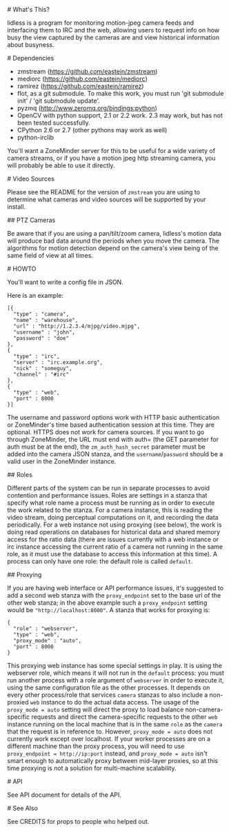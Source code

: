 <A name="toc1-0" title="What's This?" />
# What's This?

lidless is a program for monitoring motion-jpeg camera feeds and interfacing them to IRC and the web, allowing users to request info on how busy the view captured by the cameras are and view historical information about busyness.

<A name="toc1-5" title="Dependencies" />
# Dependencies

* zmstream (https://github.com/eastein/zmstream)
* mediorc (https://github.com/eastein/mediorc)
* ramirez (https://github.com/eastein/ramirez)
* flot, as a git submodule.  To make this work, you must run 'git submodule init' / 'git submodule update'.
* pyzmq (http://www.zeromq.org/bindings:python)
* OpenCV with python support, 2.1 or 2.2 work.  2.3 may work, but has not been tested successfully.
* CPython 2.6 or 2.7 (other pythons may work as well)
* python-irclib

You'll want a ZoneMinder server for this to be useful for a wide variety of camera streams, or if you have a motion jpeg http streaming camera, you will probably be able to use it directly.

<A name="toc1-19" title="Video Sources" />
# Video Sources

Please see the README for the version of `zmstream` you are using to determine what cameras and video sources will be supported by your install.

<A name="toc2-24" title="PTZ Cameras" />
## PTZ Cameras

Be aware that if you are using a pan/tilt/zoom camera, lidless's motion data will produce bad data around the periods when you move the camera.  The algorithms for motion detection depend on the camera's view being of the same field of view at all times.

<A name="toc1-29" title="HOWTO" />
# HOWTO

You'll want to write a config file in JSON.

Here is an example:

    [{
      "type" : "camera",
      "name" : "warehouse",
      "url" : "http://1.2.3.4/mjpg/video.mjpg",
      "username" : "john",
      "password" : "doe"
    },
    {
      "type" : "irc",
      "server" : "irc.example.org",
      "nick" : "someguy",
      "channel" : "#irc"
    },
    {
      "type" : "web",
      "port" : 8000
    }]

The username and password options work with HTTP basic authentication or ZoneMinder's time based authentication session at this time.  They are optional.  HTTPS does not work for camera sources.  If you want to go through ZoneMinder, the URL must end with auth= (the GET parameter for auth must be at the end), the `zm_auth_hash_secret` parameter must be added into the camera JSON stanza, and the `username`/`password` should be a valid user in the ZoneMinder instance.

<A name="toc2-56" title="Roles" />
## Roles

Different parts of the system can be run in separate processes to avoid contention and performance issues.  Roles are settings in a stanza that specify what role name a process must be running as in order to execute the work related to the stanza.  For a camera instance, this is reading the video stream, doing perceptual computations on it, and recording the data periodically.  For a web instance not using proxying (see below), the work is doing read operations on databases for historical data and shared memory access for the ratio data (there are issues currently with a web instance or irc instance accessing the current ratio of a camera not running in the same role, as it must use the database to access this information at this time).  A process can only have one role: the default role is called `default`.

<A name="toc2-61" title="Proxying" />
## Proxying

If you are having web interface or API performance issues, it's suggested to add a second web stanza with the `proxy_endpoint` set to the base url of the other web stanza; in the above example such a `proxy_endpoint` setting would be `"http://localhost:8000"`.  A stanza that works for proxying is:

    {
      "role" : "webserver",
      "type" : "web",
      "proxy_mode" : "auto",
      "port" : 8000
    }

This proxying web instance has some special settings in play.  It is using the webserver role, which means it will not run in the `default` process: you must run another process with a role argument of `webserver` in order to execute it, using the same configuration file as the other processes.  It depends on every other process/role that services `camera` stanzas to also include a non-proxied `web` instance to do the actual data access.  The usage of the `proxy_mode = auto` setting will direct the proxy to load balance non-camera-specific requests and direct the camera-specific requests to the other `web` instance running on the local machine that is in the same `role` as the `camera` that the request is in reference to.  However, `proxy_mode = auto` does not currently work except over localhost.  If your worker processes are on a different machine than the proxy process, you will need to use `proxy_endpoint = http://ip:port` instead, and `proxy_mode = auto` isn't smart enough to automatically proxy between mid-layer proxies, so at this time proxying is not a solution for multi-machine scalability.

<A name="toc1-75" title="API" />
# API

See API document for details of the API.

<A name="toc1-80" title="See Also" />
# See Also

See CREDITS for props to people who helped out.
